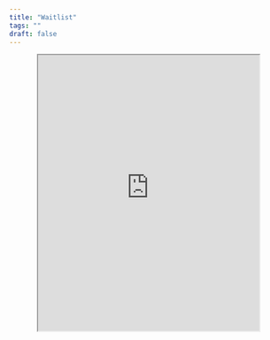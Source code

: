 ```yaml
---
title: "Waitlist"
tags: ""
draft: false
---
```


<div style="display: flex; justify-content: center;">
    <iframe src="https://docs.google.com/spreadsheets/d/1TDw4-oMK2cisbAnKpHYRmT-5Bs-1GSZuvFxuu3ghd14/pubhtml?gid=0&amp;single=true&amp;widget=true&amp;headers=false" width= 400 height = 500></iframe>
</div>